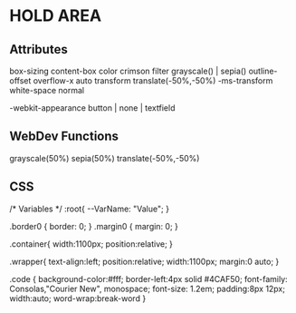 # HOLD AREA

## Attributes
box-sizing		  content-box
color			      crimson
filter			    grayscale() \| sepia()
outline-offset	<Size>
overflow-x		  auto
transform		    translate(-50%,-50%)
-ms-transform
white-space		  normal
  
-webkit-appearance	button \| none \| textfield

## WebDev Functions
grayscale(50%)
sepia(50%)
translate(-50%,-50%)

## CSS
/* Variables */
:root{
  --VarName: "Value";
}


.border0 {
  border: 0;
}
.margin0 {
  margin: 0;
}


.container{
  width:1100px;
  position:relative;
}

.wrapper{
  text-align:left;
  position:relative;
  width:1100px;
  margin:0 auto;
}

.code {
  background-color:#fff;
  border-left:4px solid #4CAF50;
  font-family: Consolas,"Courier New", monospace;
  font-size: 1.2em;
  padding:8px 12px;
  width:auto;
  word-wrap:break-word
}

